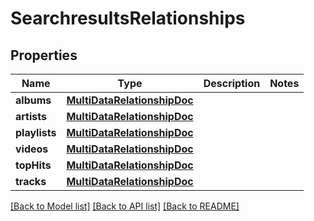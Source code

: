 # SearchresultsRelationships

## Properties
Name | Type | Description | Notes
------------ | ------------- | ------------- | -------------
**albums** | [**MultiDataRelationshipDoc**](MultiDataRelationshipDoc.md) |  | 
**artists** | [**MultiDataRelationshipDoc**](MultiDataRelationshipDoc.md) |  | 
**playlists** | [**MultiDataRelationshipDoc**](MultiDataRelationshipDoc.md) |  | 
**videos** | [**MultiDataRelationshipDoc**](MultiDataRelationshipDoc.md) |  | 
**topHits** | [**MultiDataRelationshipDoc**](MultiDataRelationshipDoc.md) |  | 
**tracks** | [**MultiDataRelationshipDoc**](MultiDataRelationshipDoc.md) |  | 

[[Back to Model list]](../README.md#documentation-for-models) [[Back to API list]](../README.md#documentation-for-api-endpoints) [[Back to README]](../README.md)


